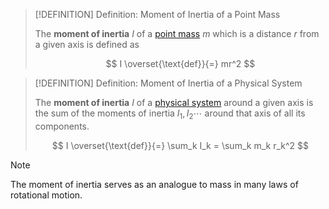 >[!DEFINITION] Definition: Moment of Inertia of a Point Mass
>
>The **moment of inertia** $I$ of a [point mass](../../../Physical%20Systems/Point%20Masses/Point%20Mass.md) $m$ which is a distance $r$ from a given axis is defined as
>
>$$
>I \overset{\text{def}}{=} mr^2
>$$
>


>[!DEFINITION] Definition: Moment of Inertia of a Physical System
>
>The **moment of inertia** $I$ of a [physical system](../../../Physical%20Systems/Physical%20System.md) around a given axis is the sum of the moments of inertia $I_1,I_2\cdots$ around that axis of all its components.
>
>$$
>I \overset{\text{def}}{=} \sum_k I_k = \sum_k m_k r_k^2
>$$
>

>[!NOTE]
>
>The moment of inertia serves as an analogue to mass in many laws of rotational motion.
>
